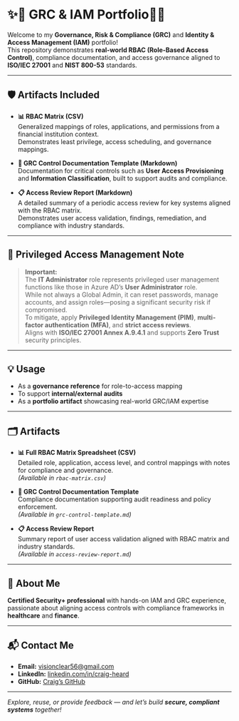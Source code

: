 # ✨🚀 GRC & IAM Portfolio🚀✨

Welcome to my **Governance, Risk & Compliance (GRC)** and **Identity & Access Management (IAM)** portfolio!  
This repository demonstrates **real-world RBAC (Role-Based Access Control)**, compliance documentation, and access governance aligned to **ISO/IEC 27001** and **NIST 800-53** standards.

---

## 🛡️ Artifacts Included

- **📊 RBAC Matrix (CSV)**  
  Generalized mappings of roles, applications, and permissions from a financial institution context.  
  Demonstrates least privilege, access scheduling, and governance mappings.

- **📄 GRC Control Documentation Template (Markdown)**  
  Documentation for critical controls such as **User Access Provisioning** and **Information Classification**, built to support audits and compliance.

- **📋 Access Review Report (Markdown)**  
  A detailed summary of a periodic access review for key systems aligned with the RBAC matrix.  
  Demonstrates user access validation, findings, remediation, and compliance with industry standards.

---

## 🔐 Privileged Access Management Note

> **Important:**  
> The **IT Administrator** role represents privileged user management functions like those in Azure AD’s **User Administrator** role.  
> While not always a Global Admin, it can reset passwords, manage accounts, and assign roles—posing a significant security risk if compromised.  
> To mitigate, apply **Privileged Identity Management (PIM)**, **multi-factor authentication (MFA)**, and **strict access reviews**.  
> Aligns with **ISO/IEC 27001 Annex A.9.4.1** and supports **Zero Trust** security principles.

---

## 💡 Usage

- As a **governance reference** for role-to-access mapping  
- To support **internal/external audits**  
- As a **portfolio artifact** showcasing real-world GRC/IAM expertise

---

## 🗂️ Artifacts

- **📊 Full RBAC Matrix Spreadsheet (CSV)**  
  Detailed role, application, access level, and control mappings with notes for compliance and governance.  
  *(Available in `rbac-matrix.csv`)*

- **📄 GRC Control Documentation Template**  
  Compliance documentation supporting audit readiness and policy enforcement.  
  *(Available in `grc-control-template.md`)*

- **📋 Access Review Report**  
  Summary report of user access validation aligned with RBAC matrix and industry standards.  
  *(Available in `access-review-report.md`)*

---

## 👤 About Me

**Certified Security+ professional** with hands-on IAM and GRC experience, passionate about aligning access controls with compliance frameworks in **healthcare** and **finance**.

---

## 📬 Contact Me

- **Email:** visionclear56@gmail.com  
- **LinkedIn:** [linkedin.com/in/craig-heard](https://www.linkedin.com/in/craig-heard)  
- **GitHub:** [Craig’s GitHub](https://github.com/)  

---

_Explore, reuse, or provide feedback — and let’s build **secure, compliant systems** together!_
